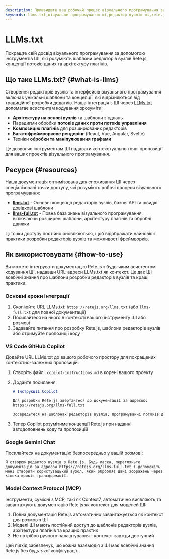 ```yaml
---
description: Пришвидште ваш робочий процес візуального програмування за допомогою ШІ - Дізнайтеся, як інтегрувати документацію Rete.js з асистентами кодування ШІ для розумнішої розробки редакторів вузлів
keywords: llms.txt,візуальне програмування ші,редактор вузлів ші,rete.js ші,cursor,windsurf,copilot,claude,gemini,chatgpt
---
```


# LLMs.txt

Покращте свій досвід візуального програмування за допомогою інструментів ШІ, які розуміють шаблони редакторів вузлів Rete.js, концепції потоків даних та архітектуру плагінів.

## Що таке LLMs.txt? {#what-is-llms}

Створення редакторів вузлів та інтерфейсів візуального програмування включає унікальні шаблони та концепції, які відрізняються від традиційної розробки додатків. Наша інтеграція з ШІ через [LLMs.txt](https://llmstxt.org/) допомагає асистентам кодування зрозуміти:

- **Архітектуру на основі вузлів** та шаблони з'єднань
- Парадигми обробки **потоків даних проти потоків управління**
- **Композицію плагінів** для розширюваних редакторів
- **Багатофреймворкове рендерінг** (React, Vue, Angular, Svelte)
- Техніки **обробки та маніпулювання графами**

Це дозволяє інструментам ШІ надавати контекстуально точні пропозиції для ваших проектів візуального програмування.

## Ресурси {#resources}

Наша документація оптимізована для споживання ШІ через спеціалізовані точки доступу, які розуміють робочі процеси візуального програмування:

- **[llms.txt](/llms.txt)** - Основні концепції редакторів вузлів, базові API та швидкі довідкові шаблони
- **[llms-full.txt](/llms-full.txt)** - Повна база знань візуального програмування, включаючи розширені шаблони, архітектуру плагінів та обробні движки

Ці точки доступу постійно оновлюються, щоб відображати найновіші практики розробки редакторів вузлів та можливості фреймворків.

## Як використовувати {#how-to-use}

Ви можете інтегрувати документацію Rete.js з будь-яким асистентом кодування ШІ, надавши URL-адреси LLMs.txt як контекст. Це дає ШІ всебічні знання про шаблони розробки редакторів вузлів та кращі практики.

### Основні кроки інтеграції

1. Скопіюйте URL LLMs.txt: `https://retejs.org/llms.txt` (або `llms-full.txt` для повної документації)
2. Посилайтеся на нього в контексті вашого інструменту ШІ або розмові
3. Задавайте питання про розробку Rete.js, шаблони редакторів вузлів або отримуйте пропозиції коду

### VS Code GitHub Copilot

Додайте URL LLMs.txt до вашого робочого простору для покращених контекстно-залежних пропозицій:

1. Створіть файл `.copilot-instructions.md` в корені вашого проекту
2. Додайте посилання:
   ```markdown
   # Інструкції Copilot

   Для розробки Rete.js звертайтеся до документації за адресою:
   https://retejs.org/llms-full.txt

   Зосередьтеся на шаблонах редакторів вузлів, програмуванні потоків даних та архітектурі плагінів.
   ```

3. Тепер Copilot розумітиме концепції Rete.js при наданні автодоповнень коду та пропозицій

### Google Gemini Chat

Посилайтеся на документацію безпосередньо у вашій розмові:

```
Я створюю редактор вузлів з Rete.js. Будь ласка, перегляньте документацію за адресою https://retejs.org/llms-full.txt і допоможіть мені створити користувацький вузол, який обробляє дані зображень через кілька кроків трансформації.
```

### Model Context Protocol (MCP)

Інструменти, сумісні з MCP, такі як Context7, автоматично виявляють та завантажують документацію Rete.js як контекст для моделей ШІ:

1. Повна документація Rete.js автоматично завантажується як контекст для розмов з ШІ
2. Моделі ШІ мають постійний доступ до шаблонів редакторів вузлів, архітектури плагінів та кращих практик
3. Не потрібно ручного налаштування - контекст завжди доступний

Цей підхід забезпечує, що кожна взаємодія з ШІ має всебічні знання Rete.js без будь-якої конфігурації.